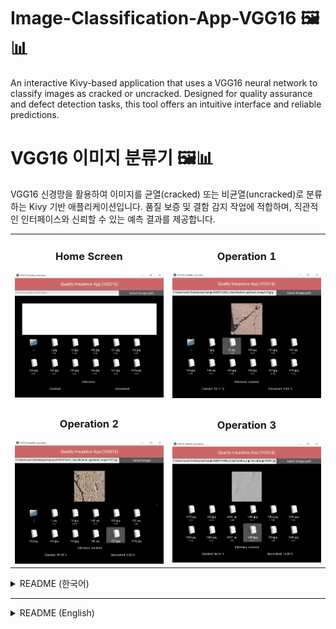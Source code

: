 # Image-Classification-App-VGG16 🖼️📊
An interactive Kivy-based application that uses a VGG16 neural network to classify images as cracked or uncracked. Designed for quality assurance and defect detection tasks, this tool offers an intuitive interface and reliable predictions.

# VGG16 이미지 분류기 🖼️📊
VGG16 신경망을 활용하여 이미지를 균열(cracked) 또는 비균열(uncracked)로 분류하는 Kivy 기반 애플리케이션입니다. 
품질 보증 및 결함 감지 작업에 적합하며, 직관적인 인터페이스와 신뢰할 수 있는 예측 결과를 제공합니다.

<table>
<tr>
    <td align="center">
        <h3>Home Screen</h3>
        <img src="./image/0.PNG" />
    </td>
    <td align="center">
        <h3>Operation 1</h3>
        <img src="./image/1.PNG" />
    </td>
</tr>
<tr>
    <td align="center">
        <h3>Operation 2</h3>
        <img src="./image/2.PNG"/>
    </td>
    <td align="center">
        <h3>Operation 3</h3>
        <img src="./image/3.PNG"/>
    </td>
</tr>
</table>


<details>
<summary>README (한국어)</summary>

## 주요 기능 ✨
- **이미지 선택 및 미리보기**: Kivy UI를 통해 이미지를 선택하고 미리볼 수 있습니다.
- **VGG16 모델 추론**: 사용자 지정 모델을 활용하여 이미지가 균열인지 비균열인지 분류합니다.
- **결과 시각화**: 예측된 라벨 및 확률을 직관적으로 표시합니다

---

## 사용된 라이브러리 및 도구 📋
- **PyTorch**: VGG16 모델과 전이 학습 구현.
- **torchvision**: 데이터 전처리와 이미지 변환.
- **Pillow**: 이미지 파일 처리.
- **Kivy**: GUI 개발.

Tkinter: 파일 선택 대화 상자.
---

## 설치 및 실행 방법 ⚙️
1. **필요 라이브러리 설치**
   ```bash
   pip install torch torchvision kivy pillow
2. **어플리케이션 실행**
   ```bash
   python main.py

## 기대 효과 🎯
- **효율성 증대**: 직관적인 UI와 빠른 추론 시간으로 품질 보증 작업의 효율성을 높입니다.
- **다양한 활용 가능성**: 균열 감지 및 상태 분류 작업에 적합..

## 기여 방법 🤝
1. 이 레포지토리를 포크합니다.
2. 새로운 브랜치를 생성합니다: ```git checkout -b feature/your-feature-name```
3. 변경 사항을 커밋합니다: ```git commit -m 'Add some feature'```
4. 브랜치에 푸시합니다: ```git push origin feature/your-feature-name```
5. 풀 리퀘스트를 생성합니다.

## 라이선스 📝
이 프로젝트는 MIT 라이선스를 따릅니다. 자세한 내용은 [LICENSE](./LICENSE)를 참조하세요.
</details>

---

<details> <summary>README (English)</summary>
  
## Key Features ✨
- **Image Selection and Preview**: Select and preview images via an intuitive Kivy UI.
- **VGG16 Model Inference**: lassify images as cracked or uncracked using a custom-trained VGG16 model.
- **Result Visualization**: Display the predicted label and probabilities clearly.

---

## Libraries and Tools Used 📋
- **PyTorch**: For implementing VGG16 model and transfer learning.
- **torchvision**: For data preprocessing and image transformations.
- **Pillow**: For handling image files.
- **Kivy**: For GUI development.
- **Tkinter**: For file selection dialogs.



## Installation and Execution ⚙️
1. **Install Required Libraries**
   ```bash
   pip install torch torchvision kivy pillow
   
2. **Run the Application**
   ```bash
   python main.py

## Benefits 🎯
- **Improved Efficiency**: Enhances quality assurance workflows with an intuitive UI and fast inference times.
- **Versatile Applications**: Suitable for crack detection and condition classification tasks.

## Contribution 🤝
1. Fork this repository.
2. Create a new branch: ```git checkout -b feature/your-feature-name```
3. Commit your changes: ```git commit -m 'Add some feature'```
4. Push to the branch: ```git push origin feature/your-feature-name```
5. Open a pull request.

## License 📝
This project is licensed under the MIT License. See [LICENSE](./LICENSE) for more details. 
</details>
   
